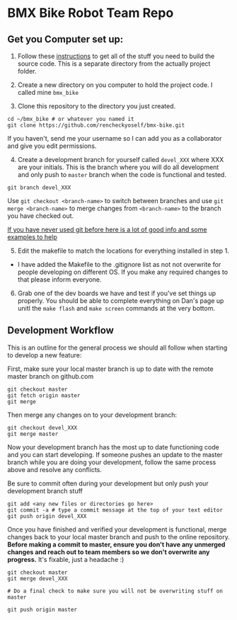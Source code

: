 # BMX Bike Robot Team Repo


## Get you Computer set up:

1. Follow these [instructions](https://github.com/dlynch7/Tiva_Make#tiva_make) to get all of the stuff you need to build the source code. This is a separate directory from the actually project folder.

2. Create a new directory on you computer to hold the project code. I called mine `bmx_bike`

3. Clone this repository to the directory you just created.

  ```
  cd ~/bmx_bike # or whatever you named it
  git clone https://github.com/rencheckyoself/bmx-bike.git
  ```

  If you haven't, send me your username so I can add you as a collaborator and give you edit permissions.

4. Create a development branch for yourself called `devel_XXX` where XXX are your initials. This is the branch where you will do all development and only push to `master` branch when the code is functional and tested.

  ```
  git branch devel_XXX
  ```

  Use `git checkout <branch-name>` to switch between branches and use `git merge <branch-name>` to merge changes from `<branch-name>` to the branch you have checked out.

  [If you have never used git before here is a lot of good info and some examples to help](http://robotics.mech.northwestern.edu/~elwin/git_intro.html)


5. Edit the makefile to match the locations for everything installed in step 1.

 - I have added the Makefile to the .gitignore list as not not overwrite for people developing on different OS. If you make any required changes to that please inform everyone.


6. Grab one of the dev boards we have and test if you've set things up properly. You should be able to complete everything on Dan's page up unitl the `make flash` and `make screen` commands at the very bottom.



## Development Workflow

This is an outline for the general process we should all follow when starting to develop a new feature:

First, make sure your local master branch is up to date with the remote master branch on github.com
```
git checkout master
git fetch origin master
git merge
```

Then merge any changes on to your development branch:

```
git checkout devel_XXX
git merge master
```

Now your development branch has the most up to date functioning code and you can start developing. If someone pushes an update to the master branch while you are doing your development, follow the same process above and resolve any conflicts.

Be sure to commit often during your development but only push your development branch stuff
```
git add <any new files or directories go here>
git commit -a # type a commit message at the top of your text editor
git push origin devel_XXX
```

Once you have finished and verified your development is functional, merge changes back to your local master branch and push to the online repository. **Before making a commit to master, ensure you don't have any unmerged changes and reach out to team members so we don't overwrite any progress.** It's fixable, just a headache :)

```
git checkout master
git merge devel_XXX

# Do a final check to make sure you will not be overwriting stuff on master

git push origin master
```
